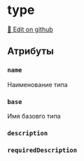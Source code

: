 # type
[:memo: Edit on github](https://github.com/tihonove/vscode-candy-sugar-extensions/edit/master/server/src/SugarElements/DefaultSugarElementInfos/TypeDefinitionElements/type.ts)


## Атрибуты
### `name`
Наименование типа

### `base`
Имя базовго типа

### `description`

### `requiredDescription`

